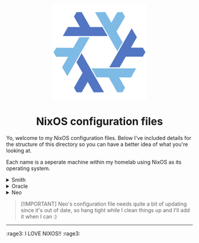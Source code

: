 <p align="center">
  <img src="https://raw.githubusercontent.com/0lswitcher/dotfiles/refs/heads/main/md-assets/nixos/nixos.png" style="width: 256px; height: 256px">
</p>

<h1 align="center">
  NixOS configuration files
</h2>

Yo, welcome to my NixOS configuration files. Below I've included details for the structure of this directory so you can have a better idea of what you're looking at. 

Each name is a seperate machine within my homelab using NixOS as its operating system.

<details>
  <summary>Smith</summary>
  This directory includes the configuration.nix file for Smith, a headless laptop (a.k.a "halftop") that is currently being utilized as a server. This configuration file is more focused on network security and stability rather than cool packages.
</details>

<details>
  <summary>Oracle</summary>
  This directory includes the configuration.nix file for Oracle, a hand-built desktop that serves as my workhorse pc. Secondary server for the more resource intensive services like machine learning, mc-servers, and LLM's. This is my daily machine that I use for browsing, scripting, and gaming so the majority of the "fun" packages are held here.
</details>


<details>
  <summary>Neo</summary>
  This directory includes the configuration.nix file for Neo, a laptop that serves as my on-the-go workstation. Configured more for laptop use, and works great in tandem with my wayland/hyprland waybar config for Neo that contains laptop-specific things like a battery life indicator.
</details>

>  [!IMPORTANT]
>  Neo's configuration file needs quite a bit of updating since it's out of date, so hang tight while I clean things up and I'll add it when I can :)
---

:rage3: I LOVE NIXOS!! :rage3:
